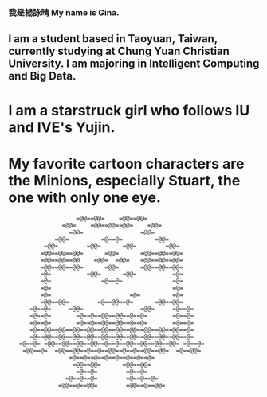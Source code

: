 ### **我是楊詠晴 My name is Gina.**
## I am a student based in Taoyuan, Taiwan, currently studying at Chung Yuan Christian University. I am majoring in Intelligent Computing and Big Data.
# I am a starstruck girl who follows IU and IVE's Yujin.
# My favorite cartoon characters are the Minions, especially Stuart, the one with only one eye.
```
                   =@@==@@=    =@@==@@=     
               =@@=    =@@==@@==@@=    =@@=
                 =@@=                =@@=
             =@@=         =@==@=         =@@=
          =@@=        =@@=      =@@=        =@@=
         =@@==@@==@@=      =@@=      =@@==@@==@@=
         =@@==@@==@@    =@@=  =@@=   =@@==@@==@@=
         =@@==@@==@@=      =@@=      =@@==@@==@@=
         =@=          =@@=      =@@=          =@=
         =@=              =@==@=              =@=
         =@=                                  =@=
         =@=                      =@=         =@=
         =@@==@@=        =@==@@==@=      =@@==@@=
      =@==@=     =@@=                =@@=     =@==@=
      =@==@=       =@==@==@@==@@==@==@=       =@==@=   
      =@==@=       =@==@==@@==@@==@==@=       =@==@=
      =@==@@==@@==@@==@@==@@==@@==@@==@@==@@==@@==@=
      =@==@@==@@==@@==@@==@@==@@==@@==@@==@@==@@==@=
   =@==@= =@@==@@==@@==@@==@==@==@@==@@==@@==@@= =@==@=
    =@@==@=  =@@==@@==@==@==@@==@==@==@@==@@=  =@==@@=
                 =@==@==@==@==@==@==@==@=
                  =@@==@@=      =@@==@@=
                   =@==@=        =@==@=
                =@==@==@=        =@==@==@=
              =@@==@==@@=        =@@==@==@@=  
```

